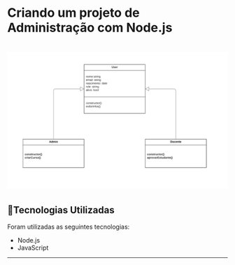 # Criando um projeto de Administração com Node.js

<h1 align="center">
    <img src="https://github.com/fisiofaz/Administra-o/blob/main/docs/Classe%20UML.png">
</h1>

## 📂Tecnologias Utilizadas

Foram utilizadas as seguintes tecnologias:

- Node.js
- JavaScript
---
